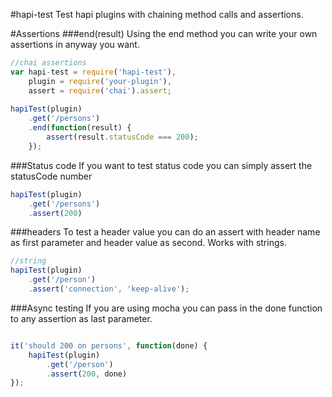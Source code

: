 #hapi-test
Test hapi plugins with chaining method calls and assertions.

#Assertions
###end(result)
Using the end method you can write your own assertions in anyway you want.
```javascript
//chai assertions
var hapi-test = require('hapi-test'),
    plugin = require('your-plugin'),
    assert = require('chai').assert;
    
hapiTest(plugin)
    .get('/persons')
    .end(function(result) {
        assert(result.statusCode === 200);
    });
```

###Status code
If you want to test status code you can simply assert the statusCode number

```javascript
hapiTest(plugin)
    .get('/persons')
    .assert(200)
```
    
###headers
To test a header value you can do an assert with header name as first parameter and header value as second. Works with strings.

```javascript
//string
hapiTest(plugin)
    .get('/person')
    .assert('connection', 'keep-alive');
```

###Async testing
If you are using mocha you can pass in the done function to any assertion as last parameter.

```javascript

it('should 200 on persons', function(done) {
    hapiTest(plugin)
        .get('/person')
        .assert(200, done)
});
```



